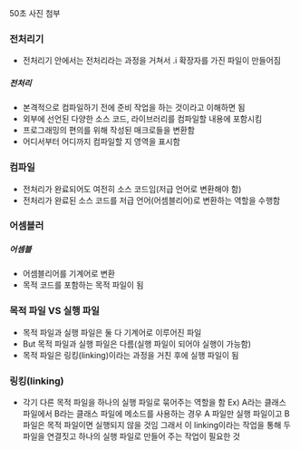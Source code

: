 50초 사진 첨부
### 전처리기
- 전처리기 안에서는 전처리라는 과정을 거쳐서 .i 확장자를 가진 파일이 만들어짐
##### 전처리
- 본격적으로 컴파일하기 전에 준비 작업을 하는 것이라고 이해하면 됨
- 외부에 선언된 다양한 소스 코드, 라이브러리를 컴파일할 내용에 포함시킴
- 프로그래밍의 편의를 위해 작성된 매크로들을 변환함
- 어디서부터 어디까지 컴파일할 지 영역을 표시함

### 컴파일
- 전처리가 완료되어도 여전히 소스 코드임(저급 언어로 변환해야 함)
- 전처리가 완료된 소스 코드를 저급 언어(어셈블리어)로 변환하는 역할을 수행함

### 어셈블러
##### 어셈블
- 어셈블리어를 기계어로 변환
- 목적 코드를 포함하는 목적 파일이 됨

### 목적 파일 VS 실행 파일
- 목적 파일과 실행 파일은 둘 다 기계어로 이루어진 파일
- But 목적 파일과 실행 파일은 다름(실행 파일이 되어야 실행이 가능함)
- 목적 파일은 링킹(linking)이라는 과정을 거친 후에 실행 파일이 됨

### 링킹(linking)
- 각기 다른 목적 파일을 하나의 실행 파일로 묶어주는 역할을 함
Ex) A라는 클래스 파일에서 B라는 클래스 파일에 메소드를 사용하는 경우 A 파일만 실행 파일이고 B파일은 목적 파일이면 실행되지 않을 것임
그래서 이 linking이라는 작업을 통해 두 파일을 연결짓고 하나의 실행 파일로 만들어 주는 작업이 필요한 것